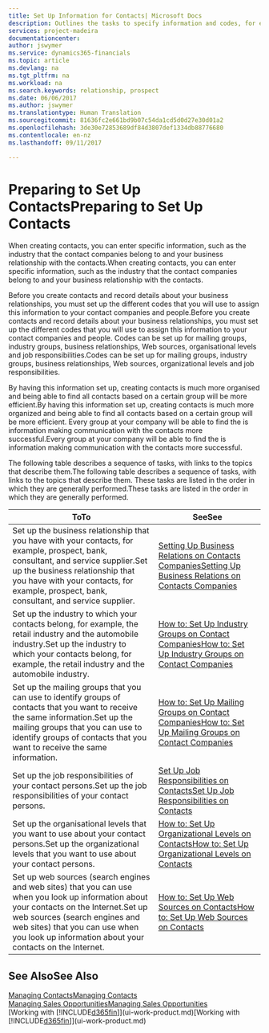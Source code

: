 ```yaml
---
title: Set Up Information for Contacts| Microsoft Docs
description: Outlines the tasks to specify information and codes, for example, about industry groups and business relationships, before you set up contacts.
services: project-madeira
documentationcenter: 
author: jswymer
ms.service: dynamics365-financials
ms.topic: article
ms.devlang: na
ms.tgt_pltfrm: na
ms.workload: na
ms.search.keywords: relationship, prospect
ms.date: 06/06/2017
ms.author: jswymer
ms.translationtype: Human Translation
ms.sourcegitcommit: 81636fc2e661bd9b07c54da1cd5d0d27e30d01a2
ms.openlocfilehash: 3de30e72853689df84d3807def1334db88776680
ms.contentlocale: en-nz
ms.lasthandoff: 09/11/2017

---
```

# <a name="preparing-to-set-up-contacts"></a><span data-ttu-id="4f921-103">Preparing to Set Up Contacts</span><span class="sxs-lookup"><span data-stu-id="4f921-103">Preparing to Set Up Contacts</span></span>
<span data-ttu-id="4f921-104">When creating contacts, you can enter specific information, such as the industry that the contact companies belong to and your business relationship with the contacts.</span><span class="sxs-lookup"><span data-stu-id="4f921-104">When creating contacts, you can enter specific information, such as the industry that the contact companies belong to and your business relationship with the contacts.</span></span>

<span data-ttu-id="4f921-105">Before you create contacts and record details about your business relationships, you must set up the different codes that you will use to assign this information to your contact companies and people.</span><span class="sxs-lookup"><span data-stu-id="4f921-105">Before you create contacts and record details about your business relationships, you must set up the different codes that you will use to assign this information to your contact companies and people.</span></span> <span data-ttu-id="4f921-106">Codes can be set up for mailing groups, industry groups, business relationships, Web sources, organisational levels and job responsibilities.</span><span class="sxs-lookup"><span data-stu-id="4f921-106">Codes can be set up for mailing groups, industry groups, business relationships, Web sources, organizational levels and job responsibilities.</span></span>

<span data-ttu-id="4f921-107">By having this information set up, creating contacts is much more organised and being able to find all contacts based on a certain group will be more efficient.</span><span class="sxs-lookup"><span data-stu-id="4f921-107">By having this information set up, creating contacts is much more organized and being able to find all contacts based on a certain group will be more efficient.</span></span> <span data-ttu-id="4f921-108">Every group at your company will be able to find the is information making communication with the contacts more successful.</span><span class="sxs-lookup"><span data-stu-id="4f921-108">Every group at your company will be able to find the is information making communication with the contacts more successful.</span></span>

<span data-ttu-id="4f921-109">The following table describes a sequence of tasks, with links to the topics that describe them.</span><span class="sxs-lookup"><span data-stu-id="4f921-109">The following table describes a sequence of tasks, with links to the topics that describe them.</span></span> <span data-ttu-id="4f921-110">These tasks are listed in the order in which they are generally performed.</span><span class="sxs-lookup"><span data-stu-id="4f921-110">These tasks are listed in the order in which they are generally performed.</span></span>

| <span data-ttu-id="4f921-111">To</span><span class="sxs-lookup"><span data-stu-id="4f921-111">To</span></span> | <span data-ttu-id="4f921-112">See</span><span class="sxs-lookup"><span data-stu-id="4f921-112">See</span></span> |
| --- | --- |
| <span data-ttu-id="4f921-113">Set up the business relationship that you have with your contacts, for example, prospect, bank, consultant, and service supplier.</span><span class="sxs-lookup"><span data-stu-id="4f921-113">Set up the business relationship that you have with your contacts, for example, prospect, bank, consultant, and service supplier.</span></span> |[<span data-ttu-id="4f921-114">Setting Up Business Relations on Contacts Companies</span><span class="sxs-lookup"><span data-stu-id="4f921-114">Setting Up Business Relations on Contacts Companies</span></span>](marketing-business-relations.md) |
| <span data-ttu-id="4f921-115">Set up the industry to which your contacts belong, for example, the retail industry and the automobile industry.</span><span class="sxs-lookup"><span data-stu-id="4f921-115">Set up the industry to which your contacts belong, for example, the retail industry and the automobile industry.</span></span> |[<span data-ttu-id="4f921-116">How to: Set Up Industry Groups on Contact Companies</span><span class="sxs-lookup"><span data-stu-id="4f921-116">How to: Set Up Industry Groups on Contact Companies</span></span>](marketing-industry-groups.md) |
| <span data-ttu-id="4f921-117">Set up the mailing groups that you can use to identify groups of contacts that you want to receive the same information.</span><span class="sxs-lookup"><span data-stu-id="4f921-117">Set up the mailing groups that you can use to identify groups of contacts that you want to receive the same information.</span></span> |[<span data-ttu-id="4f921-118">How to: Set Up Mailing Groups on Contact Companies</span><span class="sxs-lookup"><span data-stu-id="4f921-118">How to: Set Up Mailing Groups on Contact Companies</span></span>](marketing-mailing-groups.md) |
| <span data-ttu-id="4f921-119">Set up the job responsibilities of your contact persons.</span><span class="sxs-lookup"><span data-stu-id="4f921-119">Set up the job responsibilities of your contact persons.</span></span> |[<span data-ttu-id="4f921-120">Set Up Job Responsibilities on Contacts</span><span class="sxs-lookup"><span data-stu-id="4f921-120">Set Up Job Responsibilities on Contacts</span></span>](marketing-job-responsibilities.md) |
| <span data-ttu-id="4f921-121">Set up the organisational levels that you want to use about your contact persons.</span><span class="sxs-lookup"><span data-stu-id="4f921-121">Set up the organizational levels that you want to use about your contact persons.</span></span> |[<span data-ttu-id="4f921-122">How to: Set Up Organizational Levels on Contacts</span><span class="sxs-lookup"><span data-stu-id="4f921-122">How to: Set Up Organizational Levels on Contacts</span></span>](marketing-organizational-levels.md) |
| <span data-ttu-id="4f921-123">Set up web sources (search engines and web sites) that you can use when you look up information about your contacts on the Internet.</span><span class="sxs-lookup"><span data-stu-id="4f921-123">Set up web sources (search engines and web sites) that you can use when you look up information about your contacts on the Internet.</span></span> |[<span data-ttu-id="4f921-124">How to: Set Up Web Sources on Contacts</span><span class="sxs-lookup"><span data-stu-id="4f921-124">How to: Set Up Web Sources on Contacts</span></span>](marketing-web-sources.md) |

## <a name="see-also"></a><span data-ttu-id="4f921-125">See Also</span><span class="sxs-lookup"><span data-stu-id="4f921-125">See Also</span></span>
[<span data-ttu-id="4f921-126">Managing Contacts</span><span class="sxs-lookup"><span data-stu-id="4f921-126">Managing Contacts</span></span>](marketing-contacts.md)  
[<span data-ttu-id="4f921-127">Managing Sales Opportunities</span><span class="sxs-lookup"><span data-stu-id="4f921-127">Managing Sales Opportunities</span></span>](marketing-manage-sales-opportunities.md)  
<span data-ttu-id="4f921-128">[Working with [!INCLUDE[d365fin](includes/d365fin_md.md)]](ui-work-product.md)</span><span class="sxs-lookup"><span data-stu-id="4f921-128">[Working with [!INCLUDE[d365fin](includes/d365fin_md.md)]](ui-work-product.md)</span></span>

